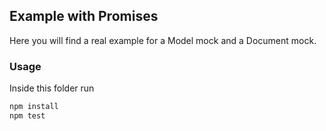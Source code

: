 ## Example with Promises

Here you will find a real example for a Model mock and a Document mock.

### Usage

Inside this folder run

```js
npm install
npm test
```
